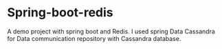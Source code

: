 # Spring-boot-redis
A demo project with spring boot and Redis. I used spring Data Cassandra for Data communication repository with Cassandra database.
